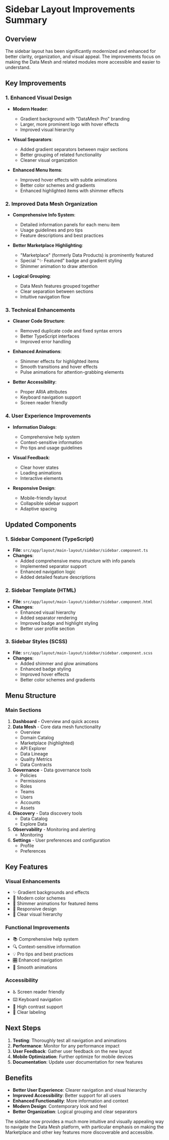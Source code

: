 # Sidebar Layout Improvements Summary

## Overview
The sidebar layout has been significantly modernized and enhanced for better clarity, organization, and visual appeal. The improvements focus on making the Data Mesh and related modules more accessible and easier to understand.

## Key Improvements

### 1. Enhanced Visual Design
- **Modern Header**: 
  - Gradient background with "DataMesh Pro" branding
  - Larger, more prominent logo with hover effects
  - Improved visual hierarchy
  
- **Visual Separators**: 
  - Added gradient separators between major sections
  - Better grouping of related functionality
  - Cleaner visual organization

- **Enhanced Menu Items**:
  - Improved hover effects with subtle animations
  - Better color schemes and gradients
  - Enhanced highlighted items with shimmer effects

### 2. Improved Data Mesh Organization
- **Comprehensive Info System**: 
  - Detailed information panels for each menu item
  - Usage guidelines and pro tips
  - Feature descriptions and best practices
  
- **Better Marketplace Highlighting**:
  - "Marketplace" (formerly Data Products) is prominently featured
  - Special "✨ Featured" badge and gradient styling
  - Shimmer animation to draw attention

- **Logical Grouping**:
  - Data Mesh features grouped together
  - Clear separation between sections
  - Intuitive navigation flow

### 3. Technical Enhancements
- **Cleaner Code Structure**:
  - Removed duplicate code and fixed syntax errors
  - Better TypeScript interfaces
  - Improved error handling

- **Enhanced Animations**:
  - Shimmer effects for highlighted items
  - Smooth transitions and hover effects
  - Pulse animations for attention-grabbing elements

- **Better Accessibility**:
  - Proper ARIA attributes
  - Keyboard navigation support
  - Screen reader friendly

### 4. User Experience Improvements
- **Information Dialogs**:
  - Comprehensive help system
  - Context-sensitive information
  - Pro tips and usage guidelines

- **Visual Feedback**:
  - Clear hover states
  - Loading animations
  - Interactive elements

- **Responsive Design**:
  - Mobile-friendly layout
  - Collapsible sidebar support
  - Adaptive spacing

## Updated Components

### 1. Sidebar Component (TypeScript)
- **File**: `src/app/layout/main-layout/sidebar/sidebar.component.ts`
- **Changes**:
  - Added comprehensive menu structure with info panels
  - Implemented separator support
  - Enhanced navigation logic
  - Added detailed feature descriptions

### 2. Sidebar Template (HTML)
- **File**: `src/app/layout/main-layout/sidebar/sidebar.component.html`
- **Changes**:
  - Enhanced visual hierarchy
  - Added separator rendering
  - Improved badge and highlight styling
  - Better user profile section

### 3. Sidebar Styles (SCSS)
- **File**: `src/app/layout/main-layout/sidebar/sidebar.component.scss`
- **Changes**:
  - Added shimmer and glow animations
  - Enhanced badge styling
  - Improved hover effects
  - Better color schemes and gradients

## Menu Structure

### Main Sections
1. **Dashboard** - Overview and quick access
2. **Data Mesh** - Core data mesh functionality
   - Overview
   - Domain Catalog
   - Marketplace (highlighted)
   - API Explorer
   - Data Lineage
   - Quality Metrics
   - Data Contracts
3. **Governance** - Data governance tools
   - Policies
   - Permissions
   - Roles
   - Teams
   - Users
   - Accounts
   - Assets
4. **Discovery** - Data discovery tools
   - Data Catalog
   - Explore Data
5. **Observability** - Monitoring and alerting
   - Monitoring
6. **Settings** - User preferences and configuration
   - Profile
   - Preferences

## Key Features

### Visual Enhancements
- ✨ Gradient backgrounds and effects
- 🎨 Modern color schemes
- 🌟 Shimmer animations for featured items
- 📱 Responsive design
- 🎯 Clear visual hierarchy

### Functional Improvements
- 📚 Comprehensive help system
- 🔍 Context-sensitive information
- 💡 Pro tips and best practices
- 🎛️ Enhanced navigation
- 🔄 Smooth animations

### Accessibility
- ♿ Screen reader friendly
- ⌨️ Keyboard navigation
- 🎨 High contrast support
- 📖 Clear labeling

## Next Steps

1. **Testing**: Thoroughly test all navigation and animations
2. **Performance**: Monitor for any performance impact
3. **User Feedback**: Gather user feedback on the new layout
4. **Mobile Optimization**: Further optimize for mobile devices
5. **Documentation**: Update user documentation for new features

## Benefits

- **Better User Experience**: Clearer navigation and visual hierarchy
- **Improved Accessibility**: Better support for all users
- **Enhanced Functionality**: More information and context
- **Modern Design**: Contemporary look and feel
- **Better Organization**: Logical grouping and clear separators

The sidebar now provides a much more intuitive and visually appealing way to navigate the Data Mesh platform, with particular emphasis on making the Marketplace and other key features more discoverable and accessible.
